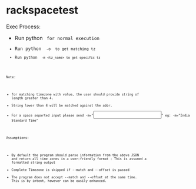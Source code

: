 # rackspacetest

Exec Process:
  - Run python <code> for normal execution
  - Run python <code> -o <offset value> to get matching tz
  - Run python <code> -m <tz_name> to get specific tz
  
Note: 
  - for matching timezone with value, the user should provide string of length greater than 4. 
  - String lower than 4 will be matched against the abbr.
  - For a space separted input please send -m="<input>" eg: -m="India Standard Time"
  
Assumptions:
  - By default the program should parse information from the above JSON and return all time zones in a user-friendly format - This is assumed a formatted string output 
  - Complete Timezone is skipped if --match and --offset is passed
  - The program does not accept --match and --offset at the same time. This is by intent, however can be easily enhanced. 
